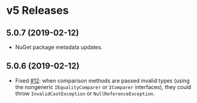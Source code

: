 # v5 Releases

## 5.0.7 (2019-02-12)

- NuGet package metadata updates.

## 5.0.6 (2019-02-12)

- Fixed [#12](https://github.com/StephenCleary/Comparers/issues/12): when comparison methods are passed invalid types (using the nongeneric `IEqualityComparer` or `IComparer` interfaces), they could throw `InvalidCastException` or `NullReferenceException`.
